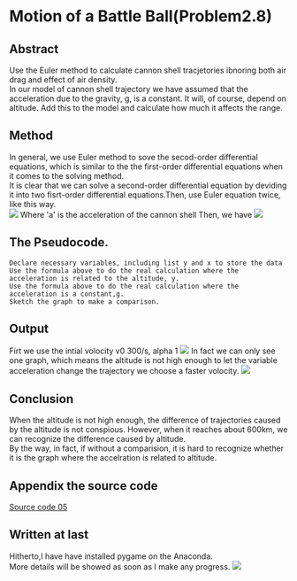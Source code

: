 # Motion of a Battle Ball(Problem2.8)
## Abstract
Use the Euler method to calculate cannon shell tracjetories ibnoring both air drag and effect of air density.   
In our model of cannon shell trajectory we have assumed that the acceleration due to the gravity, g, is a constant. It will, of course, 
depend on altitude. Add this to the model and calculate how much it affects the range.
## Method
In general, we use Euler method to sove the secod-order differential equations, which is similar to the the first-order differential 
equations when it comes to the solving method.    
It is clear that we can solve a second-order differential equation by deviding it into two fisrt-order differential equations.Then, 
use Euler equation twice, like this way.    
![](https://github.com/yyx1996/computational_physics_N2015301020105/blob/master/pic5-1.png)
Where 'a' is the acceleration of the cannon shell
Then, we have 
![](https://github.com/yyx1996/computational_physics_N2015301020105/blob/master/pic5-2.png)
## The Pseudocode.   
    Declare necessary variables, including list y and x to store the data
    Use the formula above to do the real calculation where the acceleration is related to the altitude, y.
    Use the formula above to do the real calculation where the acceleration is a constant,g. 
    Sketch the graph to make a comparison.
## Output
Firt we use the intial volocity v0 300/s, alpha 1
![](https://github.com/yyx1996/computational_physics_N2015301020105/blob/master/pic5-3.png)
In fact we can only see one graph, which means the altitude is not high enough to let the variable acceleration change the trajectory
we choose a faster volocity.
![](https://github.com/yyx1996/computational_physics_N2015301020105/blob/master/pic5-4.png)
## Conclusion
When the altitude is not high enough, the difference of trajectories caused by the altitude is not conspious. However, when it reaches 
about 600km, we can recognize the difference caused by altitude.    
By the way, in fact, if without a comparision, it is hard to recognize whether it is the graph where the accelration is related to altitude.
## Appendix the source code 
[Source code 05](https://github.com/yyx1996/computational_physics_N2015301020105/blob/master/code%205.py)
## Written at last
Hitherto,I have have installed pygame on the Anaconda.      
More details will be showed as soon as I make any progress.
![](https://github.com/yyx1996/computational_physics_N2015301020105/blob/master/pic5-5.png)

